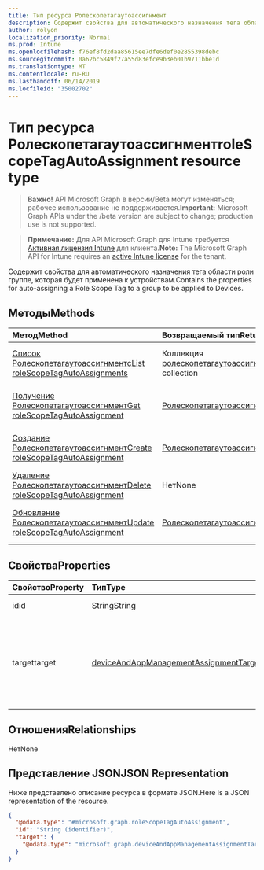 ```yaml
---
title: Тип ресурса Ролескопетагаутоассигнмент
description: Содержит свойства для автоматического назначения тега области роли группе, которая будет применена к устройствам.
author: rolyon
localization_priority: Normal
ms.prod: Intune
ms.openlocfilehash: f76ef8fd2daa85615ee7dfe6def0e2855398debc
ms.sourcegitcommit: 0a62bc5849f27a55d83efce9b3eb01b9711bbe1d
ms.translationtype: MT
ms.contentlocale: ru-RU
ms.lasthandoff: 06/14/2019
ms.locfileid: "35002702"
---
```

# <a name="rolescopetagautoassignment-resource-type"></a><span data-ttu-id="0f685-103">Тип ресурса Ролескопетагаутоассигнмент</span><span class="sxs-lookup"><span data-stu-id="0f685-103">roleScopeTagAutoAssignment resource type</span></span>

> <span data-ttu-id="0f685-104">**Важно!** API Microsoft Graph в версии/Beta могут изменяться; рабочее использование не поддерживается.</span><span class="sxs-lookup"><span data-stu-id="0f685-104">**Important:** Microsoft Graph APIs under the /beta version are subject to change; production use is not supported.</span></span>

> <span data-ttu-id="0f685-105">**Примечание:** Для API Microsoft Graph для Intune требуется [Активная лицензия Intune](https://go.microsoft.com/fwlink/?linkid=839381) для клиента.</span><span class="sxs-lookup"><span data-stu-id="0f685-105">**Note:** The Microsoft Graph API for Intune requires an [active Intune license](https://go.microsoft.com/fwlink/?linkid=839381) for the tenant.</span></span>

<span data-ttu-id="0f685-106">Содержит свойства для автоматического назначения тега области роли группе, которая будет применена к устройствам.</span><span class="sxs-lookup"><span data-stu-id="0f685-106">Contains the properties for auto-assigning a Role Scope Tag to a group to be applied to Devices.</span></span>

## <a name="methods"></a><span data-ttu-id="0f685-107">Методы</span><span class="sxs-lookup"><span data-stu-id="0f685-107">Methods</span></span>
|<span data-ttu-id="0f685-108">Метод</span><span class="sxs-lookup"><span data-stu-id="0f685-108">Method</span></span>|<span data-ttu-id="0f685-109">Возвращаемый тип</span><span class="sxs-lookup"><span data-stu-id="0f685-109">Return Type</span></span>|<span data-ttu-id="0f685-110">Описание</span><span class="sxs-lookup"><span data-stu-id="0f685-110">Description</span></span>|
|:---|:---|:---|
|[<span data-ttu-id="0f685-111">Список Ролескопетагаутоассигнментс</span><span class="sxs-lookup"><span data-stu-id="0f685-111">List roleScopeTagAutoAssignments</span></span>](../api/intune-rbac-rolescopetagautoassignment-list.md)|<span data-ttu-id="0f685-112">Коллекция [ролескопетагаутоассигнмент](../resources/intune-rbac-rolescopetagautoassignment.md)</span><span class="sxs-lookup"><span data-stu-id="0f685-112">[roleScopeTagAutoAssignment](../resources/intune-rbac-rolescopetagautoassignment.md) collection</span></span>|<span data-ttu-id="0f685-113">Список свойств и связей объектов [ролескопетагаутоассигнмент](../resources/intune-rbac-rolescopetagautoassignment.md) .</span><span class="sxs-lookup"><span data-stu-id="0f685-113">List properties and relationships of the [roleScopeTagAutoAssignment](../resources/intune-rbac-rolescopetagautoassignment.md) objects.</span></span>|
|[<span data-ttu-id="0f685-114">Получение Ролескопетагаутоассигнмент</span><span class="sxs-lookup"><span data-stu-id="0f685-114">Get roleScopeTagAutoAssignment</span></span>](../api/intune-rbac-rolescopetagautoassignment-get.md)|[<span data-ttu-id="0f685-115">Ролескопетагаутоассигнмент</span><span class="sxs-lookup"><span data-stu-id="0f685-115">roleScopeTagAutoAssignment</span></span>](../resources/intune-rbac-rolescopetagautoassignment.md)|<span data-ttu-id="0f685-116">Чтение свойств и связей объекта [ролескопетагаутоассигнмент](../resources/intune-rbac-rolescopetagautoassignment.md) .</span><span class="sxs-lookup"><span data-stu-id="0f685-116">Read properties and relationships of the [roleScopeTagAutoAssignment](../resources/intune-rbac-rolescopetagautoassignment.md) object.</span></span>|
|[<span data-ttu-id="0f685-117">Создание Ролескопетагаутоассигнмент</span><span class="sxs-lookup"><span data-stu-id="0f685-117">Create roleScopeTagAutoAssignment</span></span>](../api/intune-rbac-rolescopetagautoassignment-create.md)|[<span data-ttu-id="0f685-118">Ролескопетагаутоассигнмент</span><span class="sxs-lookup"><span data-stu-id="0f685-118">roleScopeTagAutoAssignment</span></span>](../resources/intune-rbac-rolescopetagautoassignment.md)|<span data-ttu-id="0f685-119">Создание нового объекта [ролескопетагаутоассигнмент](../resources/intune-rbac-rolescopetagautoassignment.md) .</span><span class="sxs-lookup"><span data-stu-id="0f685-119">Create a new [roleScopeTagAutoAssignment](../resources/intune-rbac-rolescopetagautoassignment.md) object.</span></span>|
|[<span data-ttu-id="0f685-120">Удаление Ролескопетагаутоассигнмент</span><span class="sxs-lookup"><span data-stu-id="0f685-120">Delete roleScopeTagAutoAssignment</span></span>](../api/intune-rbac-rolescopetagautoassignment-delete.md)|<span data-ttu-id="0f685-121">Нет</span><span class="sxs-lookup"><span data-stu-id="0f685-121">None</span></span>|<span data-ttu-id="0f685-122">Удаляет объект [ролескопетагаутоассигнмент](../resources/intune-rbac-rolescopetagautoassignment.md).</span><span class="sxs-lookup"><span data-stu-id="0f685-122">Deletes a [roleScopeTagAutoAssignment](../resources/intune-rbac-rolescopetagautoassignment.md).</span></span>|
|[<span data-ttu-id="0f685-123">Обновление Ролескопетагаутоассигнмент</span><span class="sxs-lookup"><span data-stu-id="0f685-123">Update roleScopeTagAutoAssignment</span></span>](../api/intune-rbac-rolescopetagautoassignment-update.md)|[<span data-ttu-id="0f685-124">Ролескопетагаутоассигнмент</span><span class="sxs-lookup"><span data-stu-id="0f685-124">roleScopeTagAutoAssignment</span></span>](../resources/intune-rbac-rolescopetagautoassignment.md)|<span data-ttu-id="0f685-125">Обновление свойств объекта [ролескопетагаутоассигнмент](../resources/intune-rbac-rolescopetagautoassignment.md) .</span><span class="sxs-lookup"><span data-stu-id="0f685-125">Update the properties of a [roleScopeTagAutoAssignment](../resources/intune-rbac-rolescopetagautoassignment.md) object.</span></span>|

## <a name="properties"></a><span data-ttu-id="0f685-126">Свойства</span><span class="sxs-lookup"><span data-stu-id="0f685-126">Properties</span></span>
|<span data-ttu-id="0f685-127">Свойство</span><span class="sxs-lookup"><span data-stu-id="0f685-127">Property</span></span>|<span data-ttu-id="0f685-128">Тип</span><span class="sxs-lookup"><span data-stu-id="0f685-128">Type</span></span>|<span data-ttu-id="0f685-129">Описание</span><span class="sxs-lookup"><span data-stu-id="0f685-129">Description</span></span>|
|:---|:---|:---|
|<span data-ttu-id="0f685-130">id</span><span class="sxs-lookup"><span data-stu-id="0f685-130">id</span></span>|<span data-ttu-id="0f685-131">String</span><span class="sxs-lookup"><span data-stu-id="0f685-131">String</span></span>|<span data-ttu-id="0f685-132">Ключ объекта.</span><span class="sxs-lookup"><span data-stu-id="0f685-132">Key of the entity.</span></span>|
|<span data-ttu-id="0f685-133">target</span><span class="sxs-lookup"><span data-stu-id="0f685-133">target</span></span>|[<span data-ttu-id="0f685-134">deviceAndAppManagementAssignmentTarget</span><span class="sxs-lookup"><span data-stu-id="0f685-134">deviceAndAppManagementAssignmentTarget</span></span>](../resources/intune-shared-deviceandappmanagementassignmenttarget.md)|<span data-ttu-id="0f685-135">Целевой объект автоматического назначения для определенного тега области применения роли.</span><span class="sxs-lookup"><span data-stu-id="0f685-135">The auto-assignment target for the specific Role Scope Tag.</span></span>|

## <a name="relationships"></a><span data-ttu-id="0f685-136">Отношения</span><span class="sxs-lookup"><span data-stu-id="0f685-136">Relationships</span></span>
<span data-ttu-id="0f685-137">Нет</span><span class="sxs-lookup"><span data-stu-id="0f685-137">None</span></span>

## <a name="json-representation"></a><span data-ttu-id="0f685-138">Представление JSON</span><span class="sxs-lookup"><span data-stu-id="0f685-138">JSON Representation</span></span>
<span data-ttu-id="0f685-139">Ниже представлено описание ресурса в формате JSON.</span><span class="sxs-lookup"><span data-stu-id="0f685-139">Here is a JSON representation of the resource.</span></span>
<!-- {
  "blockType": "resource",
  "keyProperty": "id",
  "@odata.type": "microsoft.graph.roleScopeTagAutoAssignment"
}
-->
``` json
{
  "@odata.type": "#microsoft.graph.roleScopeTagAutoAssignment",
  "id": "String (identifier)",
  "target": {
    "@odata.type": "microsoft.graph.deviceAndAppManagementAssignmentTarget"
  }
}
```





